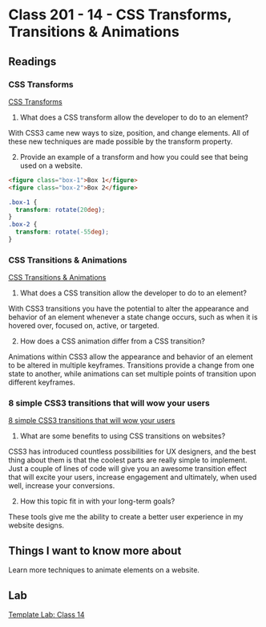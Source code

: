 # Class 201 - 14 - CSS Transforms, Transitions & Animations

## Readings

### CSS Transforms

[CSS Transforms](https://learn.shayhowe.com/advanced-html-css/css-transforms/)

1. What does a CSS transform allow the developer to do to an element?  

With CSS3 came new ways to size, position, and change elements. All of these new techniques are made possible by the transform property.

2. Provide an example of a transform and how you could see that being used on a website.  

```html
<figure class="box-1">Box 1</figure>
<figure class="box-2">Box 2</figure>
```

```css
.box-1 {
  transform: rotate(20deg);
}
.box-2 {
  transform: rotate(-55deg);
}
```

### CSS Transitions & Animations

[CSS Transitions & Animations](https://learn.shayhowe.com/advanced-html-css/transitions-animations/)

1. What does a CSS transition allow the developer to do to an element?  

With CSS3 transitions you have the potential to alter the appearance and behavior of an element whenever a state change occurs, such as when it is hovered over, focused on, active, or targeted.

2. How does a CSS animation differ from a CSS transition?  

Animations within CSS3 allow the appearance and behavior of an element to be altered in multiple keyframes. Transitions provide a change from one state to another, while animations can set multiple points of transition upon different keyframes.

### 8 simple CSS3 transitions that will wow your users

[8 simple CSS3 transitions that will wow your users](https://www.webdesignerdepot.com/2014/05/8-simple-css3-transitions-that-will-wow-your-users)

1. What are some benefits to using CSS transitions on websites?  

CSS3 has introduced countless possibilities for UX designers, and the best thing about them is that the coolest parts are really simple to implement. Just a couple of lines of code will give you an awesome transition effect that will excite your users, increase engagement and ultimately, when used well, increase your conversions.

2. How this topic fit in with your long-term goals?  

These tools give me the ability to create a better user experience in my website designs.

## Things I want to know more about

Learn more techniques to animate elements on a website.

## Lab

[Template Lab: Class 14](https://github.com/codefellows/201-lab-14)
